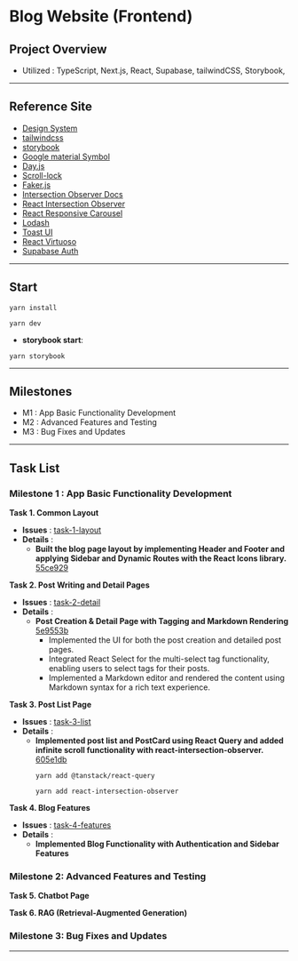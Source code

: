 # Blog Website (Frontend)

## Project Overview

- Utilized : TypeScript, Next.js, React, Supabase, tailwindCSS, Storybook,

---

## Reference Site

- [Design System](https://primer.style/components)
- [tailwindcss](https://tailwindcss.com/docs)
- [storybook](https://storybook.js.org/)
- [Google material Symbol](https://fonts.google.com/iconss)
- [Day.js](https://day.js.org/docs/en/installation/installation)
- [Scroll-lock](https://www.npmjs.com/package/scroll-lock)
- [Faker.js](https://fakerjs.dev/guide/)
- [Intersection Observer Docs](https://developer.mozilla.org/en-US/docs/Web/API/Intersection_Observer_API)
- [React Intersection Observer](https://www.npmjs.com/package/react-intersection-observer)
- [React Responsive Carousel](https://react-responsive-carousel.js.org/)
- [Lodash](https://lodash.com/docs/#throttle)
- [Toast UI](https://nhn.github.io/tui.editor/latest/)
- [React Virtuoso](https://virtuoso.dev/)
- [Supabase Auth](https://supabase.com/docs/guides/auth/managing-user-data)

---

## Start

```
yarn install
```

```
yarn dev
```

- **storybook start**:

```
yarn storybook
```

---

## Milestones

- M1 : App Basic Functionality Development
- M2 : Advanced Features and Testing
- M3 : Bug Fixes and Updates

---

## Task List

### Milestone 1 : App Basic Functionality Development

**Task 1. Common Layout**

- **Issues** : [task-1-layout](https://github.com/ld5ehom/blog-web/tree/task-1-layout)
- **Details** :
    - **Built the blog page layout by implementing Header and Footer and applying Sidebar and Dynamic Routes with the React Icons library.** [55ce929](https://github.com/ld5ehom/blog-web/commit/55ce929d0476717797d3be0f08b09cd257589d89)

**Task 2. Post Writing and Detail Pages**

- **Issues** : [task-2-detail](https://github.com/ld5ehom/blog-web/tree/task-2-detail)
- **Details** :
    - **Post Creation & Detail Page with Tagging and Markdown Rendering** [5e9553b](https://github.com/ld5ehom/blog-web/commit/5e9553bc53460793012ca0d30614b0a7f9ad1e72)
        - Implemented the UI for both the post creation and detailed post pages.
        - Integrated React Select for the multi-select tag functionality, enabling users to select tags for their posts.
        - Implemented a Markdown editor and rendered the content using Markdown syntax for a rich text experience.

**Task 3. Post List Page**

- **Issues** : [task-3-list](https://github.com/ld5ehom/blog-web/tree/task-3-list)
- **Details** :
    - **Implemented post list and PostCard using React Query and added infinite scroll functionality with react-intersection-observer.** [605e1db](https://github.com/ld5ehom/blog-web/commit/605e1db3e6b6c0f97e8b219b77f54bea7eaf0f34)
        ```
        yarn add @tanstack/react-query
        ```
        ```
        yarn add react-intersection-observer
        ```

**Task 4. Blog Features**

- **Issues** : [task-4-features](https://github.com/ld5ehom/blog-web/tree/task-4-features)
- **Details** :
    - **Implemented Blog Functionality with Authentication and Sidebar Features**

### Milestone 2: Advanced Features and Testing

**Task 5. Chatbot Page**

**Task 6. RAG (Retrieval-Augmented Generation)**

### Milestone 3: Bug Fixes and Updates

---
